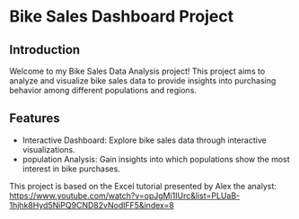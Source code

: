 # Bike Sales Dashboard Project

## Introduction
Welcome to my Bike Sales Data Analysis project! This project aims to analyze and visualize bike sales data to provide insights into purchasing behavior among different populations and regions.

## Features
- Interactive Dashboard: Explore bike sales data through interactive visualizations.
- population Analysis: Gain insights into which populations show the most interest in bike purchases.

This project is based on the Excel tutorial presented by Alex the analyst:
https://www.youtube.com/watch?v=opJgMj1IUrc&list=PLUaB-1hjhk8Hyd5NiPQ9CND82vNodlFF5&index=8

